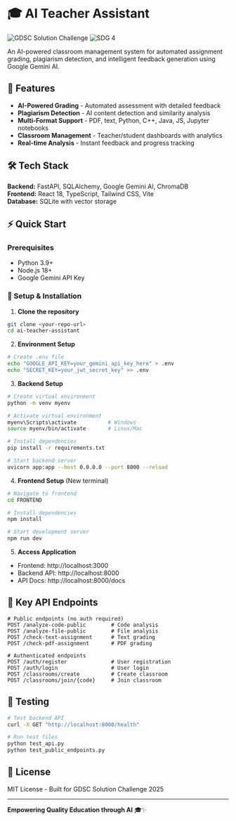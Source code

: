 # 🎓 AI Teacher Assistant

![GDSC Solution Challenge](https://img.shields.io/badge/GDSC-Solution%20Challenge%202025-blue)
![SDG 4](https://img.shields.io/badge/SDG-4%20Quality%20Education-red)

An AI-powered classroom management system for automated assignment grading, plagiarism detection, and intelligent feedback generation using Google Gemini AI.

## 🚀 Features

- **AI-Powered Grading** - Automated assessment with detailed feedback
- **Plagiarism Detection** - AI content detection and similarity analysis
- **Multi-Format Support** - PDF, text, Python, C++, Java, JS, Jupyter notebooks
- **Classroom Management** - Teacher/student dashboards with analytics
- **Real-time Analysis** - Instant feedback and progress tracking

## 🛠️ Tech Stack

**Backend:** FastAPI, SQLAlchemy, Google Gemini AI, ChromaDB  
**Frontend:** React 18, TypeScript, Tailwind CSS, Vite  
**Database:** SQLite with vector storage

## ⚡ Quick Start

### Prerequisites
- Python 3.9+
- Node.js 18+
- Google Gemini API Key

### 🔧 Setup & Installation

1. **Clone the repository**
```bash
git clone <your-repo-url>
cd ai-teacher-assistant
```

2. **Environment Setup**
```bash
# Create .env file
echo "GOOGLE_API_KEY=your_gemini_api_key_here" > .env
echo "SECRET_KEY=your_jwt_secret_key" >> .env
```

3. **Backend Setup**
```bash
# Create virtual environment
python -m venv myenv

# Activate virtual environment
myenv\Scripts\activate          # Windows
source myenv/bin/activate       # Linux/Mac

# Install dependencies
pip install -r requirements.txt

# Start backend server
uvicorn app:app --host 0.0.0.0 --port 8000 --reload
```

4. **Frontend Setup** (New terminal)
```bash
# Navigate to frontend
cd FRONTEND

# Install dependencies
npm install

# Start development server
npm run dev
```

5. **Access Application**
- Frontend: http://localhost:3000
- Backend API: http://localhost:8000
- API Docs: http://localhost:8000/docs

## 🔗 Key API Endpoints

```http
# Public endpoints (no auth required)
POST /analyze-code-public        # Code analysis
POST /analyze-file-public        # File analysis
POST /check-text-assignment      # Text grading
POST /check-pdf-assignment       # PDF grading

# Authenticated endpoints
POST /auth/register              # User registration
POST /auth/login                 # User login
POST /classrooms/create          # Create classroom
POST /classrooms/join/{code}     # Join classroom
```

## 🧪 Testing

```bash
# Test backend API
curl -X GET "http://localhost:8000/health"

# Run test files
python test_api.py
python test_public_endpoints.py
```

## 📄 License

MIT License - Built for GDSC Solution Challenge 2025

---

**Empowering Quality Education through AI** 🎓✨
